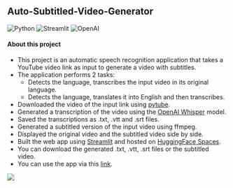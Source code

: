 ## Auto-Subtitled-Video-Generator

![Python](https://img.shields.io/badge/Python-FFD43B?style=for-the-badge&logo=python&logoColor=blue)
![Streamlit](https://img.shields.io/badge/Streamlit-FF4B4B?style=for-the-badge&logo=Streamlit&logoColor=white)
![OpenAI](https://camo.githubusercontent.com/ea872adb9aba9cf6b4e976262f6d4b83b97972d0d5a7abccfde68eb2ae55325f/68747470733a2f2f696d672e736869656c64732e696f2f7374617469632f76313f7374796c653d666f722d7468652d6261646765266d6573736167653d4f70656e414926636f6c6f723d343132393931266c6f676f3d4f70656e4149266c6f676f436f6c6f723d464646464646266c6162656c3d)

#### About this project
- This project is an automatic speech recognition application that takes a YouTube video link as input to generate a video with subtitles.
- The application performs 2 tasks:
  - Detects the language, transcribes the input video in its original language.
  - Detects the language, translates it into English and then transcribes.
- Downloaded the video of the input link using [pytube](https://github.com/pytube/pytube).
- Generated a transcription of the video using the [OpenAI Whisper](https://openai.com/blog/whisper) model.
- Saved the transcriptions as .txt, .vtt and .srt files.
- Generated a subtitled version of the input video using ffmpeg.
- Displayed the original video and the subtitled video side by side.
- Built the web app using [Streamlit](https://streamlit.io) and hosted on [HuggingFace Spaces](https://huggingface.co/spaces).
- You can download the generated .txt, .vtt, .srt files or the subtitled video.
- You can use the app via this [link](https://huggingface.co/spaces/BatuhanYilmaz/Auto-Subtitled-Video-Generator).

![](auto-sub.gif)
